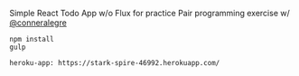 Simple React Todo App w/o Flux for practice
Pair programming exercise w/ [@conneralegre](https://github.com/conneralegre)

```
npm install
gulp

heroku-app: https://stark-spire-46992.herokuapp.com/
```
